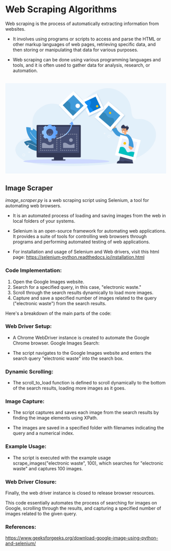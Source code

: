 # Web Scraping Algorithms

Web scraping is the process of automatically extracting information from websites. 

* It involves using programs or scripts to access and parse the HTML or other markup languages of web pages, retrieving specific data, and then storing or manipulating that data for various purposes. 

* Web scraping can be done using various programming languages and tools, and it is often used to gather data for analysis, research, or automation.

<br>

<img src="imgs/imageScraping.png">

## Image Scraper 

<i> image_scraper.py </i> is a web scraping script using Selenium, a tool for automating web browsers.

* It is an automated process of loading and saving images from the web in local folders of your systems. 

* Selenium is an open-source framework for automating web applications. It provides a suite of tools for controlling web browsers through programs and performing automated testing of web applications.

* For installation and usage of Selenium and Web drivers, visit this html page: https://selenium-python.readthedocs.io/installation.html

### Code Implementation: 

1. Open the Google Images website.
2. Search for a specified query, in this case, "electronic waste."
3. Scroll through the search results dynamically to load more images.
4. Capture and save a specified number of images related to the query ("electronic waste") from the search results.

Here's a breakdown of the main parts of the code:

### Web Driver Setup:

* A Chrome WebDriver instance is created to automate the Google Chrome browser.
Google Images Search:

* The script navigates to the Google Images website and enters the search query "electronic waste" into the search box.

### Dynamic Scrolling:

* The scroll_to_load function is defined to scroll dynamically to the bottom of the search results, loading more images as it goes.

### Image Capture:

* The script captures and saves each image from the search results by finding the image elements using XPath.

* The images are saved in a specified folder with filenames indicating the query and a numerical index.

### Example Usage:

* The script is executed with the example usage scrape_images("electronic waste", 100), which searches for "electronic waste" and captures 100 images.

### Web Driver Closure:

Finally, the web driver instance is closed to release browser resources.

This code essentially automates the process of searching for images on Google, scrolling through the results, and capturing a specified number of images related to the given query.


### References: 

https://www.geeksforgeeks.org/download-google-image-using-python-and-selenium/